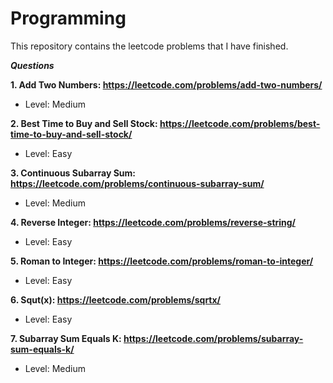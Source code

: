 # Programming

This repository contains the leetcode problems that I have finished.


***Questions***

**1. Add Two Numbers: https://leetcode.com/problems/add-two-numbers/**

- Level: Medium



**2. Best Time to Buy and Sell Stock: https://leetcode.com/problems/best-time-to-buy-and-sell-stock/**

- Level: Easy



**3. Continuous Subarray Sum: https://leetcode.com/problems/continuous-subarray-sum/**

- Level: Medium



**4. Reverse Integer: https://leetcode.com/problems/reverse-string/**

- Level: Easy



**5. Roman to Integer: https://leetcode.com/problems/roman-to-integer/**

- Level: Easy



**6. Squt(x): https://leetcode.com/problems/sqrtx/**

- Level: Easy



**7. Subarray Sum Equals K: https://leetcode.com/problems/subarray-sum-equals-k/**

- Level: Medium
